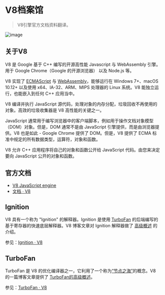 # V8档案馆

> V8引擎官方文档资料翻译。

![image](https://cdn.staticaly.com/gh/jonsam-ng/image-hosting@master/2022/image.3b57g5mrhui0.webp)

## 关于V8

V8 是 Google 基于 C++ 编写的开源高性能 Javascript 与 WebAssembly 引擎。用于 Google Chrome（Google 的开源浏览器） 以及 Node.js 等。

V8 实现了 [ECMAScript](https://tc39.es/ecma262/) 与 [WebAssembly](https://webassembly.github.io/spec/core/)，能够运行在 Windows 7+、macOS 10.12+ 以及使用 x64、IA-32、ARM、MIPS 处理器的 Linux 系统。V8 能独立运行，也能嵌入到任何 C++ 应用当中。

V8 编译并执行 JavaScript 源代码，处理对象的内存分配，垃圾回收不再使用的对象。高效的垃圾收集器是 V8 高性能的关键之一。

JavaScript 通常用于编写浏览器中的客户端脚本，例如用于操作文档对象模型（DOM）对象。但是，DOM 通常不是由 JavaScript 引擎提供，而是由浏览器提供。V8 也是如此 - Google Chrome 提供了 DOM。但是，V8 提供了 ECMA 标准中规定的所有数据类型，运算符，对象和函数。

V8 允许 C++ 应用程序将自己的对象和函数公开给 JavaScript 代码。由您来决定要向 JavaScript 公开的对象和函数。

## 官方文档

- [V8 JavaScript engine](https://v8.dev/)
- [文档 · V8](https://v8.js.cn/docs/)

## Ignition

V8 具有一个称为 "Ignition" 的解释器。Ignition 是使用 [TurboFan](https://v8.js.cn/docs/turbofan) 的后端编写的基于寄存器的快速底层解释器。V8 博客文章对 Ignition 解释器做了 [高级概述](https://v8.js.cn/blog/ignition-interpreter) 的介绍。

参见：[Ignition · V8](https://v8.js.cn/docs/ignition/)

## TurboFan

TurboFan 是 V8 的优化编译器之一，它利用了一个称为[“节点之海”](https://darksi.de/d.sea-of-nodes/)的概念。V8 的一篇博客文章提供了 [TurboFan的高级概述](https://v8.js.cn/blog/turbofan-jit)。

参见：[TurboFan · V8](https://v8.js.cn/docs/turbofan/)
